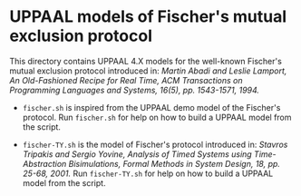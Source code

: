 # UPPAAL models of Fischer's mutual exclusion protocol

This directory contains UPPAAL 4.X models for the well-known Fischer's mutual 
exclusion protocol introduced in:
*Martin Abadi and Leslie Lamport, An Old-Fashioned Recipe for Real Time, ACM 
Transactions on Programming Languages and Systems, 16(5), pp. 1543-1571, 1994.*

- `fischer.sh` is inspired from the UPPAAL demo model of the Fischer's protocol.
Run `fischer.sh` for help on how to build a UPPAAL model from the script.

- `fischer-TY.sh` is the model of Fischer's protocol introduced in: *Stavros 
Tripakis and Sergio Yovine, Analysis of Timed Systems using Time-Abstraction 
Bisimulations, Formal Methods in System Design, 18, pp. 25-68, 2001.*
Run `fischer-TY.sh` for help on how to build a UPPAAL model from the script.